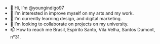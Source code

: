 - 👋 Hi, I’m @youngindigo97
- 👀 I’m interested in improve myself on my arts and my work.
- 🌱 I’m currently learning design, and digital marketing.
- 💞️ I’m looking to collaborate on projects on my university.
- 📫 How to reach me Brasil, Espírito Santo, Vila Velha, Santos Dumont, n°31.

<!---
123rabelo/123rabelo is a ✨ special ✨ repository because its `README.md` (this file) appears on your GitHub profile.
You can click the Preview link to take a look at your changes.
--->
